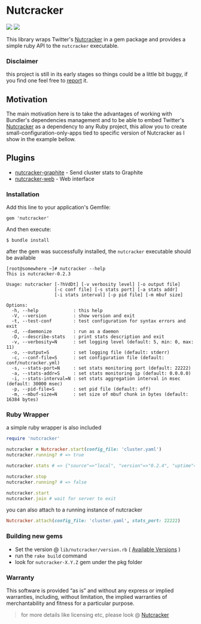 # Nutcracker
<a href="https://rubygems.org/gems/nutcracker"><img src=https://fury-badge.herokuapp.com/rb/nutcracker.png></a>
<a href="https://travis-ci.org/kontera-technologies/nutcracker"><img src="https://api.travis-ci.org/kontera-technologies/nutcracker.png?branch=master"></a>

This library wraps Twitter's [Nutcracker](https://github.com/twitter/twemproxy) in a gem package and provides a simple ruby API to the `nutcracker` executable.

### Disclaimer
this project is still in its early stages so things could be a little bit buggy, if you find one feel free to [report](https://github.com/kontera-technologies/nutcracker/issues) it.

## Motivation
The main motivation here is to take the advantages of working with Bundler's dependencies management and to be able to embed Twitter's [Nutcracker](https://github.com/twitter/twemproxy) as a dependency to any Ruby project, this allow you to create small-configuration-only-apps tied to specific version of Nutcracker as I show in the example bellow.

## Plugins
- [nutcracker-graphite](https://github.com/kontera-technologies/nutcracker-graphite) - Send cluster stats to Graphite
- [nutcracker-web](https://github.com/kontera-technologies/nutcracker-web) - Web interface

### Installation 
Add this line to your application's Gemfile:
```
gem 'nutcracker'
```

And then execute:
```
$ bundle install
```

after the gem was successfully installed, the `nutcracker` executable should be available
```
[root@somewhere ~]# nutcracker --help
This is nutcracker-0.2.3

Usage: nutcracker [-?hVdDt] [-v verbosity level] [-o output file]
                  [-c conf file] [-s stats port] [-a stats addr]
                  [-i stats interval] [-p pid file] [-m mbuf size]

Options:
  -h, --help             : this help
  -V, --version          : show version and exit
  -t, --test-conf        : test configuration for syntax errors and exit
  -d, --daemonize        : run as a daemon
  -D, --describe-stats   : print stats description and exit
  -v, --verbosity=N      : set logging level (default: 5, min: 0, max: 11)
  -o, --output=S         : set logging file (default: stderr)
  -c, --conf-file=S      : set configuration file (default: conf/nutcracker.yml)
  -s, --stats-port=N     : set stats monitoring port (default: 22222)
  -a, --stats-addr=S     : set stats monitoring ip (default: 0.0.0.0)
  -i, --stats-interval=N : set stats aggregation interval in msec (default: 30000 msec)
  -p, --pid-file=S       : set pid file (default: off)
  -m, --mbuf-size=N      : set size of mbuf chunk in bytes (default: 16384 bytes)

```

### Ruby Wrapper
a simple ruby wrapper is also included

```ruby
require 'nutcracker'

nutcracker = Nutcracker.start(config_file: 'cluster.yaml')
nutcracker.running? # => true

nutcracker.stats # => {"source"=>"local", "version"=>"0.2.4", "uptime"=>6...}

nutcracker.stop 
nutcracker.running? # => false

nutcracker.start
nutcracker.join # wait for server to exit
```

you can also attach to a running instance of nutcracker

```ruby
Nutcracker.attach(config_file: 'cluster.yaml', stats_port: 22222)
```

### Building new gems
* Set the version @ `lib/nutcracker/version.rb` ( [Available Versions](https://code.google.com/p/twemproxy/downloads/list) )
* run the `rake build` command
* look for `nutcracker-X.Y.Z` gem under the pkg folder

### Warranty
This software is provided “as is” and without any express or implied warranties, including, without limitation, the implied warranties of merchantability and fitness for a particular purpose.

> for more details like licensing etc, please look @ [Nutcracker](https://github.com/twitter/twemproxy)

